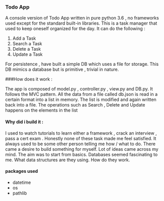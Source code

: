 ### Todo App 

A console version of Todo App written in pure python 3.6 , no frameworks used except for the standard built-in libraries. 
This is a task manager that used to keep oneself organized for the day. It can do the following :
1. Add a Task
2. Search a Task
3. Delete a Task
4. Update a Task

For persistence , have built a simple DB which uses a file for storage.  This DB mimics a database but is primitive , trivial in nature.

###How does it work : 

  The app is composed of model.py , controller.py , view.py and DB.py. It follows the MVC pattern.  All the data from a file called db.json is read in a certain format into a list in memory. The list is modified and again written back into a file. The operations such as Search , Delete and Update happens on the elements in the list 
  
#### Why did i build it :
I used to watch tutorials to learn either a framework , crack an interview , pass a cert exam . Honestly none of these task made me feel satisfied. It always used to be some other person telling me how / what to do. There came a desire to build something for myself. Lot of ideas came across my mind. The aim was to start from basics. Databases seemed fascinating to me. What data structures are they using. How do they work. 

#### packages used  
 * datetime
 * os
 * pathlib
